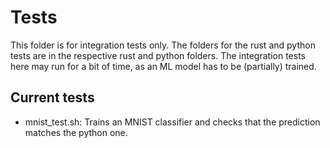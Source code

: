 # Tests

This folder is for integration tests only. The folders for the rust and python tests are in the respective rust and python folders. The integration tests here may run for a bit of time, as an ML model has to be (partially) trained.

## Current tests
- mnist_test.sh: Trains an MNIST classifier and checks that the prediction matches the python one.
